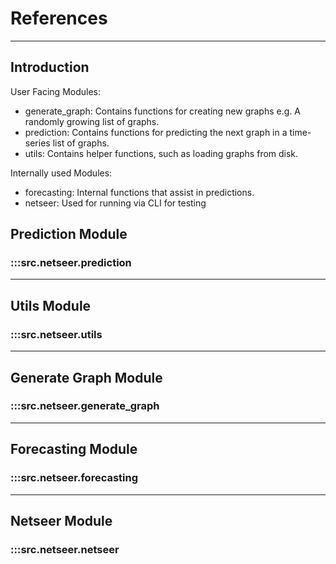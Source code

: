 # References

---

## **Introduction**

User Facing Modules:

- generate_graph: Contains functions for creating new graphs e.g. A randomly growing list of graphs.
- prediction: Contains functions for predicting the next graph in a time-series list of graphs.
- utils: Contains helper functions, such as loading graphs from disk.

Internally used Modules:

- forecasting: Internal functions that assist in predictions.
- netseer: Used for running via CLI for testing

## **Prediction Module**

### :::src.netseer.prediction

---

## **Utils Module**

### :::src.netseer.utils

---

## **Generate Graph Module**

### :::src.netseer.generate_graph

---

## **Forecasting Module**

### :::src.netseer.forecasting

---

## **Netseer Module**

### :::src.netseer.netseer
